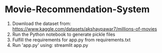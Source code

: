 # Movie-Recommendation-System

1. Download the dataset from: https://www.kaggle.com/datasets/akshaypawar7/millions-of-movies
2. Run the Python notebook to generate pickle files
3. Fulfill the requirements for app.py from requirements.txt
3. Run 'app.py' using: streamlit app.py

